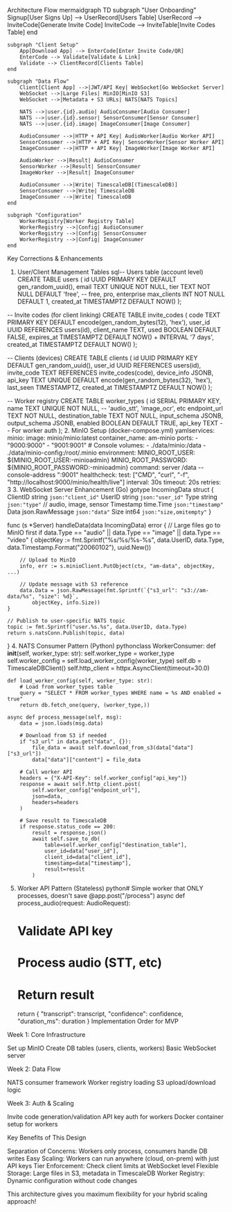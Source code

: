 Architecture Flow
mermaidgraph TD
    subgraph "User Onboarding"
        Signup[User Signs Up] --> UserRecord[Users Table]
        UserRecord --> InviteCode[Generate Invite Code]
        InviteCode --> InviteTable[Invite Codes Table]
    end

    subgraph "Client Setup"
        App[Download App] --> EnterCode[Enter Invite Code/QR]
        EnterCode --> Validate[Validate & Link]
        Validate --> ClientRecord[Clients Table]
    end

    subgraph "Data Flow"
        Client[Client App] -->|JWT/API Key| WebSocket[Go WebSocket Server]
        WebSocket -->|Large Files| MinIO[MinIO S3]
        WebSocket -->|Metadata + S3 URLs| NATS[NATS Topics]
        
        NATS -->|user.{id}.audio| AudioConsumer[Audio Consumer]
        NATS -->|user.{id}.sensor| SensorConsumer[Sensor Consumer]
        NATS -->|user.{id}.image| ImageConsumer[Image Consumer]
        
        AudioConsumer -->|HTTP + API Key| AudioWorker[Audio Worker API]
        SensorConsumer -->|HTTP + API Key| SensorWorker[Sensor Worker API]
        ImageConsumer -->|HTTP + API Key| ImageWorker[Image Worker API]
        
        AudioWorker -->|Result| AudioConsumer
        SensorWorker -->|Result| SensorConsumer
        ImageWorker -->|Result| ImageConsumer
        
        AudioConsumer -->|Write| TimescaleDB[(TimescaleDB)]
        SensorConsumer -->|Write| TimescaleDB
        ImageConsumer -->|Write| TimescaleDB
    end

    subgraph "Configuration"
        WorkerRegistry[Worker Registry Table]
        WorkerRegistry -->|Config| AudioConsumer
        WorkerRegistry -->|Config| SensorConsumer
        WorkerRegistry -->|Config| ImageConsumer
    end
Key Corrections & Enhancements
1. User/Client Management Tables
sql-- Users table (account level)
CREATE TABLE users (
    id UUID PRIMARY KEY DEFAULT gen_random_uuid(),
    email TEXT UNIQUE NOT NULL,
    tier TEXT NOT NULL DEFAULT 'free', -- free, pro, enterprise
    max_clients INT NOT NULL DEFAULT 1,
    created_at TIMESTAMPTZ DEFAULT NOW()
);

-- Invite codes (for client linking)
CREATE TABLE invite_codes (
    code TEXT PRIMARY KEY DEFAULT encode(gen_random_bytes(12), 'hex'),
    user_id UUID REFERENCES users(id),
    client_name TEXT,
    used BOOLEAN DEFAULT FALSE,
    expires_at TIMESTAMPTZ DEFAULT NOW() + INTERVAL '7 days',
    created_at TIMESTAMPTZ DEFAULT NOW()
);

-- Clients (devices)
CREATE TABLE clients (
    id UUID PRIMARY KEY DEFAULT gen_random_uuid(),
    user_id UUID REFERENCES users(id),
    invite_code TEXT REFERENCES invite_codes(code),
    device_info JSONB,
    api_key TEXT UNIQUE DEFAULT encode(gen_random_bytes(32), 'hex'),
    last_seen TIMESTAMPTZ,
    created_at TIMESTAMPTZ DEFAULT NOW()
);

-- Worker registry
CREATE TABLE worker_types (
    id SERIAL PRIMARY KEY,
    name TEXT UNIQUE NOT NULL, -- 'audio_stt', 'image_ocr', etc
    endpoint_url TEXT NOT NULL,
    destination_table TEXT NOT NULL,
    input_schema JSONB,
    output_schema JSONB,
    enabled BOOLEAN DEFAULT TRUE,
    api_key TEXT -- For worker auth
);
2. MinIO Setup (docker-compose.yml)
yamlservices:
  minio:
    image: minio/minio:latest
    container_name: am-minio
    ports:
      - "9000:9000"
      - "9001:9001" # Console
    volumes:
      - ./data/minio:/data
      - ./data/minio-config:/root/.minio
    environment:
      MINIO_ROOT_USER: ${MINIO_ROOT_USER:-minioadmin}
      MINIO_ROOT_PASSWORD: ${MINIO_ROOT_PASSWORD:-minioadmin}
    command: server /data --console-address ":9001"
    healthcheck:
      test: ["CMD", "curl", "-f", "http://localhost:9000/minio/health/live"]
      interval: 30s
      timeout: 20s
      retries: 3
3. WebSocket Server Enhancement (Go)
gotype IncomingData struct {
    ClientID  string          `json:"client_id"`
    UserID    string          `json:"user_id"`
    Type      string          `json:"type"` // audio, image, sensor
    Timestamp time.Time       `json:"timestamp"`
    Data      json.RawMessage `json:"data"`
    Size      int64           `json:"size,omitempty"`
}

func (s *Server) handleData(data IncomingData) error {
    // Large files go to MinIO first
    if data.Type == "audio" || data.Type == "image" || data.Type == "video" {
        objectKey := fmt.Sprintf("%s/%s/%s-%s", 
            data.UserID, data.Type, data.Timestamp.Format("20060102"), uuid.New())
        
        // Upload to MinIO
        info, err := s.minioClient.PutObject(ctx, "am-data", objectKey, ...)
        
        // Update message with S3 reference
        data.Data = json.RawMessage(fmt.Sprintf(`{"s3_url": "s3://am-data/%s", "size": %d}`, 
            objectKey, info.Size))
    }
    
    // Publish to user-specific NATS topic
    topic := fmt.Sprintf("user.%s.%s", data.UserID, data.Type)
    return s.natsConn.Publish(topic, data)
}
4. NATS Consumer Pattern (Python)
pythonclass WorkerConsumer:
    def __init__(self, worker_type: str):
        self.worker_type = worker_type
        self.worker_config = self.load_worker_config(worker_type)
        self.db = TimescaleDBClient()
        self.http_client = httpx.AsyncClient(timeout=30.0)
        
    def load_worker_config(self, worker_type: str):
        # Load from worker_types table
        query = "SELECT * FROM worker_types WHERE name = %s AND enabled = true"
        return db.fetch_one(query, (worker_type,))
    
    async def process_message(self, msg):
        data = json.loads(msg.data)
        
        # Download from S3 if needed
        if "s3_url" in data.get("data", {}):
            file_data = await self.download_from_s3(data["data"]["s3_url"])
            data["data"]["content"] = file_data
        
        # Call worker API
        headers = {"X-API-Key": self.worker_config["api_key"]}
        response = await self.http_client.post(
            self.worker_config["endpoint_url"],
            json=data,
            headers=headers
        )
        
        # Save result to TimescaleDB
        if response.status_code == 200:
            result = response.json()
            await self.save_to_db(
                table=self.worker_config["destination_table"],
                user_id=data["user_id"],
                client_id=data["client_id"],
                timestamp=data["timestamp"],
                result=result
            )
5. Worker API Pattern (Stateless)
python# Simple worker that ONLY processes, doesn't save
@app.post("/process")
async def process_audio(request: AudioRequest):
    # Validate API key
    # Process audio (STT, etc)
    # Return result
    return {
        "transcript": transcript,
        "confidence": confidence,
        "duration_ms": duration
    }
Implementation Order for MVP

Week 1: Core Infrastructure

Set up MinIO
Create DB tables (users, clients, workers)
Basic WebSocket server


Week 2: Data Flow

NATS consumer framework
Worker registry loading
S3 upload/download logic


Week 3: Auth & Scaling

Invite code generation/validation
API key auth for workers
Docker container setup for workers



Key Benefits of This Design

Separation of Concerns: Workers only process, consumers handle DB writes
Easy Scaling: Workers can run anywhere (cloud, on-prem) with just API keys
Tier Enforcement: Check client limits at WebSocket level
Flexible Storage: Large files in S3, metadata in TimescaleDB
Worker Registry: Dynamic configuration without code changes

This architecture gives you maximum flexibility for your hybrid scaling approach!
